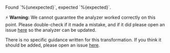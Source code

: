Found \`%{unexpected}\`, expected \`%{expected}\`.

⚡ **Warning:** We cannot guarantee the analyzer worked correctly on this point.
Please double-check if it made a mistake, and if it did please open an issue
[here](https://github.com/exercism/javascript-analyzer/issues/new?assignees=&labels=%%3Abug%%3A+bug&template=incorrect-analysis.md&title=Incorrect+Analysis%%3A+) so the analyzer can be updated.

There is no specific guidance written for this transformation. If you think it
should be added, please open an issue [here](https://github.com/exercism/javascript-analyzer/issues/new).
